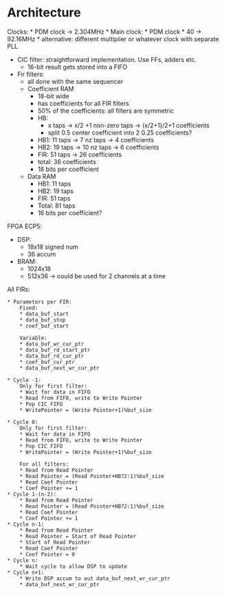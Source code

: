 
# Architecture

Clocks:
    * PDM clock -> 2.304MHz
    * Main clock: 
        * PDM clock * 40 -> 92.16MHz
        * alternative: different multiplier or whatever clock with separate PLL
* CIC filter: straightforward implementation. Use FFs, adders etc.
    * 16-bit result gets stored into a FIFO
* Fir filters: 
    * all done with the same sequencer
    * Coefficient RAM
        * 18-bit wide
        * has coefficients for all FIR filters
        * 50% of the coefficients: all filters are symmetric
        * HB: 
            * x taps -> x/2 +1 non-zero taps -> (x/2+1)/2+1 coefficients
            * split 0.5 center coefficient into 2 0.25 coefficients?
        * HB1: 11 taps ->  7 nz taps ->  4 coefficients
        * HB2: 19 taps -> 10 nz taps ->  6 coefficients
        * FIR: 51 taps               -> 26 coefficients
        * total: 36 coefficients
        * 18 bits per coefficient   
    * Data RAM
        * HB1: 11 taps
        * HB2: 19 taps
        * FIR: 51 taps
        * Total: 81 taps
        * 16 bits per coefficient?
    
FPGA ECP5:
* DSP: 
    * 18x18 signed num
    * 36 accum
* BRAM: 
    * 1024x18 
    * 512x36   -> could be used for 2 channels at a time

All FIRs:

    * Parameters per FIR:
        Fixed:
        * data_buf_start
        * data_buf_stop
        * coef_buf_start

        Variable:
        * data_buf_wr_cur_ptr
        * data_buf_rd_start_ptr
        * data_buf_rd_cur_ptr
        * coef_buf_cur_ptr
        * data_buf_next_wr_cur_ptr

    * Cycle -1:
        Only for first filter:
        * Wait for data in FIFO
        * Read from FIFO, write to Write Pointer
        * Pop CIC FIFO
        * WritePointer = (Write Pointer+1)%buf_size

    * Cycle 0:
        Only for first filter:
        * Wait for data in FIFO
        * Read from FIFO, write to Write Pointer
        * Pop CIC FIFO
        * WritePointer = (Write Pointer+1)%buf_size

        For all filters:
        * Read from Read Pointer
        * Read Pointer = (Read Pointer+HB?2:1)%buf_size
        * Read Coef Pointer
        * Coef Pointer += 1
    * Cycle 1-(n-2):
        * Read from Read Pointer
        * Read Pointer = (Read Pointer+HB?2:1)%buf_size
        * Read Coef Pointer
        * Coef Pointer += 1
    * Cycle n-1:
        * Read from Read Pointer
        * Read Pointer = Start of Read Pointer
        * Start of Read Pointer
        * Read Coef Pointer
        * Coef Pointer = 0
    * Cycle n:
        * Wait cycle to allow DSP to update
    * Cycle n+1:
        * Write DSP accum to out data_buf_next_wr_cur_ptr
        * data_buf_next_wr_cur_ptr

